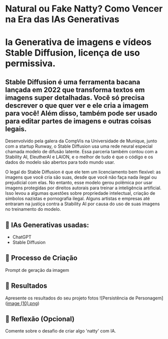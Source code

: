 # Natural ou Fake Natty? Como Vencer na Era das IAs Generativas



# Ia Generativa de imagens e vídeos Stable Diffusion, licença de uso permissiva.

## Stable Diffusion é uma ferramenta bacana lançada em 2022 que transforma textos em imagens super detalhadas. Você só precisa descrever o que quer ver e ele cria a imagem para você! Além disso, também pode ser usado para editar partes de imagens e outras coisas legais.

Desenvolvido pela galera da CompVis na Universidade de Munique, junto com a startup Runway, o Stable Diffusion usa uma rede neural especial chamada modelo de difusão latente. Essa parceria também contou com a Stability AI, EleutherAI e LAION, e o melhor de tudo é que o código e os dados do modelo são abertos para todo mundo usar.

O legal do Stable Diffusion é que ele tem um licenciamento bem flexível: as imagens que você cria são suas, desde que você não faça nada ilegal ou prejudicial com elas. No entanto, esse modelo gerou polêmica por usar imagens protegidas por direitos autorais para treinar a inteligência artificial. Isso levou a algumas questões sobre propriedade intelectual, criação de símbolos nazistas e pornografia ilegal. Alguns artistas e empresas até entraram na justiça contra a Stability AI por causa do uso de suas imagens no treinamento do modelo.

## 🤖 IAs Generativas usadas:
- ChatGPT
- Stable Diffusion



## 🧐 Processo de Criação
Prompt de geração da imagem

## 🚀 Resultados
Apresente os resultados do seu projeto fotos
![Persistência de Personagem]([image (10).png](https://github.com/rafaeltec/lab-natty-or-not-by-Rafael/blob/main/image%20(10).png?raw=true))


## 💭 Reflexão (Opcional)
Comente sobre o desafio de criar algo 'natty' com IA.


